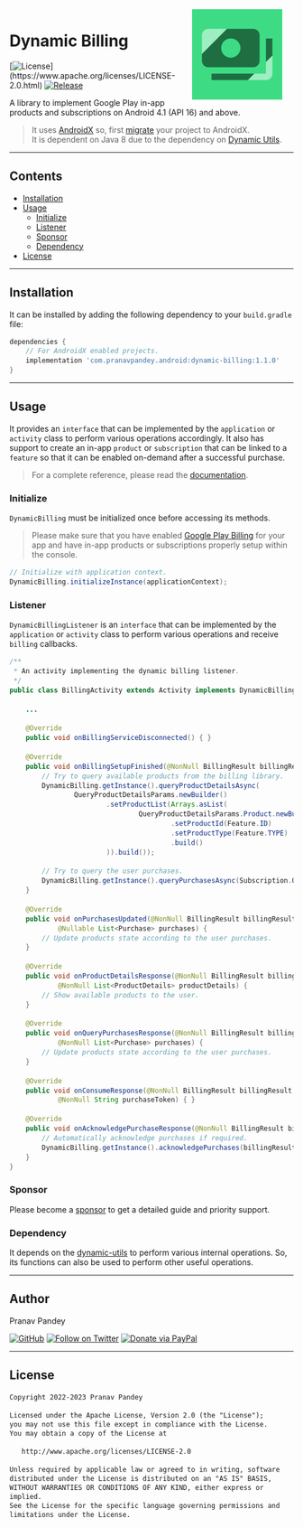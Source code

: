 <img src="./graphics/icon.png" width="160" height="160" align="right" hspace="20">

# Dynamic Billing

[![License](https://img.shields.io/badge/license-Apache%202-4EB1BA.svg?)](https://www.apache.org/licenses/LICENSE-2.0.html)
[![Release](https://img.shields.io/maven-central/v/com.pranavpandey.android/dynamic-billing)](https://search.maven.org/artifact/com.pranavpandey.android/dynamic-billing)

A library to implement Google Play in-app products and subscriptions on Android 
4.1 (API 16) and above.

> It uses [AndroidX][androidx] so, first [migrate][androidx-migrate] your project to AndroidX.
<br/>It is dependent on Java 8 due to the dependency on [Dynamic Utils][dynamic-utils].

---

## Contents

- [Installation](#installation)
- [Usage](#usage)
    - [Initialize](#initialize)
    - [Listener](#listener)
    - [Sponsor](#sponsor)
    - [Dependency](#dependency)
- [License](#license)

---

## Installation

It can be installed by adding the following dependency to your `build.gradle` file:

```groovy
dependencies {
    // For AndroidX enabled projects.
    implementation 'com.pranavpandey.android:dynamic-billing:1.1.0'
}
```

---

## Usage

It provides an `interface` that can be implemented by the `application` or `activity` class to 
perform various operations accordingly. It also has support to create an in-app `product` 
or `subscription` that can be linked to a `feature` so that it can be enabled on-demand after 
a successful purchase.

> For a complete reference, please read the [documentation][documentation].

### Initialize

`DynamicBilling` must be initialized once before accessing its methods.

> Please make sure that you have enabled [Google Play Billing][google play billing] for your app
and have in-app products or subscriptions properly setup within the console.

```java
// Initialize with application context.
DynamicBilling.initializeInstance(applicationContext);
```

### Listener

`DynamicBillingListener` is an `interface` that can be implemented by the `application` or
`activity` class to perform various operations and receive `billing` callbacks.

```java
/**
 * An activity implementing the dynamic billing listener.
 */
public class BillingActivity extends Activity implements DynamicBillingListener {

    ...

    @Override
    public void onBillingServiceDisconnected() { }

    @Override
    public void onBillingSetupFinished(@NonNull BillingResult billingResult) { 
        // Try to query available products from the billing library.
        DynamicBilling.getInstance().queryProductDetailsAsync(
                QueryProductDetailsParams.newBuilder()
                        .setProductList(Arrays.asList(
                                QueryProductDetailsParams.Product.newBuilder()
                                        .setProductId(Feature.ID)
                                        .setProductType(Feature.TYPE)
                                        .build()
                        )).build());

        // Try to query the user purchases.
        DynamicBilling.getInstance().queryPurchasesAsync(Subscription.QUERY_PURCHASES_PARAMS);
    }

    @Override
    public void onPurchasesUpdated(@NonNull BillingResult billingResult,
            @Nullable List<Purchase> purchases) {
        // Update products state according to the user purchases.
    }

    @Override
    public void onProductDetailsResponse(@NonNull BillingResult billingResult,
            @NonNull List<ProductDetails> productDetails) { 
        // Show available products to the user.
    }

    @Override
    public void onQueryPurchasesResponse(@NonNull BillingResult billingResult,
            @NonNull List<Purchase> purchases) {
        // Update products state according to the user purchases.
    }
  
    @Override
    public void onConsumeResponse(@NonNull BillingResult billingResult,
            @NonNull String purchaseToken) { }
  
    @Override
    public void onAcknowledgePurchaseResponse(@NonNull BillingResult billingResult) {
        // Automatically acknowledge purchases if required.
        DynamicBilling.getInstance().acknowledgePurchases(billingResult, purchases);
    }
}
```

### Sponsor

Please become a [sponsor][sponsor] to get a detailed guide and priority support.

### Dependency

It depends on the [dynamic-utils][dynamic-utils] to perform various internal operations. 
So, its functions can also be used to perform other useful operations.

---

## Author

Pranav Pandey

[![GitHub](https://img.shields.io/github/followers/pranavpandey?label=GitHub&style=social)](https://github.com/pranavpandey)
[![Follow on Twitter](https://img.shields.io/twitter/follow/pranavpandeydev?label=Follow&style=social)](https://twitter.com/intent/follow?screen_name=pranavpandeydev)
[![Donate via PayPal](https://img.shields.io/static/v1?label=Donate&message=PayPal&color=blue)](https://paypal.me/pranavpandeydev)

---

## License

    Copyright 2022-2023 Pranav Pandey

    Licensed under the Apache License, Version 2.0 (the "License");
    you may not use this file except in compliance with the License.
    You may obtain a copy of the License at

       http://www.apache.org/licenses/LICENSE-2.0

    Unless required by applicable law or agreed to in writing, software
    distributed under the License is distributed on an "AS IS" BASIS,
    WITHOUT WARRANTIES OR CONDITIONS OF ANY KIND, either express or implied.
    See the License for the specific language governing permissions and
    limitations under the License.


[androidx]: https://developer.android.com/jetpack/androidx
[androidx-migrate]: https://developer.android.com/jetpack/androidx/migrate
[documentation]: https://pranavpandey.github.io/dynamic-billing
[google play billing]: https://developer.android.com/google/play/billing/integrate
[sponsor]: https://github.com/sponsors/pranavpandey
[dynamic-utils]: https://github.com/pranavpandey/dynamic-utils
[dynamic-support]: https://github.com/pranavpandey/dynamic-support
